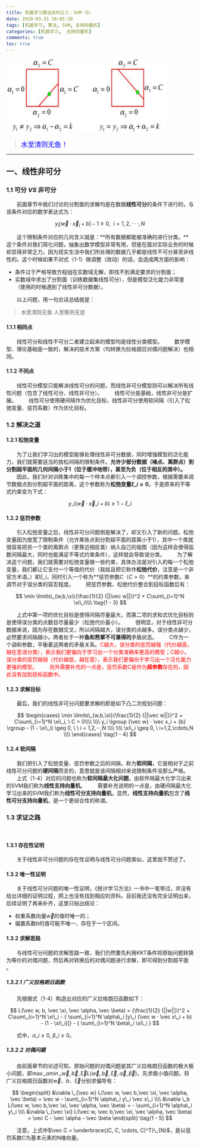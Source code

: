 ```yaml
---
title: 机器学习算法系列之三：SVM（5）
date: 2018-03-31 16:01:10
tags: [机器学习, 算法, SVM, 支持向量机]
categories: [机器学习,  支持向量机] 
comments: true
toc: true
---
```

<img src="机器学习算法系列之三：SVM5/SVM5首图.png" width="430" height="200" />

><font color=#0000FF face="微软雅黑" size=4>水至清则无鱼！</font>

***

## 一、线性非可分
### 1.1 可分 *VS* 非可分
&emsp;&emsp;前面章节中我们讨论的分割面的求解均是在数据**线性可分**的条件下进行的，与该条件对应的数学表达式为：

$$
y_i \lgroup {\vec w} · \vec x_i + {b} \rgroup - 1  \geq 0, \ \ i = 1,2,···,N
\tag{1 - 1}
$$

&emsp;&emsp;这个限制条件对应的几何含义就是：**所有数据都能被准确的进行分类。**这个条件对我们简化问题，抽象出数学模型非常有用，但是在面对实际业务的时候却显得非常乏力，因为现实生活中我们所处理的数据几乎都是线性不可分甚至非线性的。这个时候如果不对式（1-1）做调整（改动）的话，会造成两方面的影响：

- 条件过于严格导致方程组在实数域无解，即找不到满足要求的分割面；
- 实数域中求出了分割面（训练数据集线性可分），但是模型泛化能力非常差（使用的时候遇到了线性非可分数据）。

&emsp;&emsp;以上问题，用一句古话总结就是：

> 水至清则无鱼 人至察则无徒

#### 1.1.1 相同点
&emsp;&emsp;线性可分和线性不可分二者建立起来的模型均是线性分类模型。
&emsp;&emsp;数学模型、理论基础是一致的，解决的技术方案（均转换为拉格朗日对偶问题解决）也相同。

#### 1.1.2 不同点
&emsp;&emsp;线性可分模型只能解决线性可分的问题，而线性非可分模型则可以解决所有线性问题（包含了线性可分、线性非可分）。
&emsp;&emsp;线性可分是基础，线性非可分是扩展。
&emsp;&emsp;线性可分使用硬间隔作为优化目标，线性非可分使用软间隔（引入了松弛变量、惩罚系数）作为优化目标。

### 1.2 解决之道
#### 1.2.1 松弛变量
&emsp;&emsp;为了让我们学习出的模型能够处理线性非可分数据，同时增强模型的泛化能力，我们就需要适当的放松间隔的限制条件。**允许少部分数据（噪点、离群点）到分割超平面的几何间隔小于1（位于缓冲地带），甚至为负（位于相反的类中）。**
&emsp;&emsp;因此，我们针对训练集中的每一个样本点都引入一个调控参数，根据需要来调节数据点到分割超平面的距离，这个参数称为**松弛变量$\xi\_i \geq 0$**。于是原来的不等式约束变为下式：

$$
y\_i(\vec w \cdot \vec x\_i + b) \geq 1 - \xi\_i
\tag{1 - 2}
$$

#### 1.2.2 惩罚参数
&emsp;&emsp;引入松弛变量之后，线性非可分问题倒是解决了，却又引入了新的问题。松弛变量因为放宽了限制条件（允许某些点到分割超平面的距离小于1），其中一个类就很容易把另一个类的离群点（更靠近相反类）纳入自己的版图（因为这样会使得函数间隔最大，同时也能满足不等式约束条件），这样就会导致误分类。
&emsp;&emsp;为了解决这个问题，我们就需要对松弛变量做一些约束，具体办法是对引入的每一个松弛变量，我们都让它支付一个等值的代价（我姑且把它称作**松弛代价**，注意是一个非官方术语。）即$\xi \_i$，同时引入一个称为**惩罚参数$C（C > 0）$**的约束参数，来调节对于误分类的容忍程度。
&emsp;&emsp;把惩罚参数、松弛代价整合到目标函数后有：

$$
\min \limits\_{w,b,\xi}{\frac{1}{2} {||\vec w||}}^2 + C\sum\_{i=1}^N \xi\_i\\\\
\tag{1 - 3}
$$

&emsp;&emsp;上式中第一项的优化目标是使得间隔尽量最大，而第二项的求和式优化目标则是使得误分类的点数目尽量最少（松弛代价最小）。
&emsp;&emsp;很明显，对于线性非可分数据来说，因为存在数据交叉，所以间隔越大，误分类的点越多。误分类点越少，必然要求间隔越小。两者处于一种**鱼和熊掌不可兼得的**矛盾状态。
&emsp;&emsp;C作为一个调和参数，平衡着这两者的矛盾关系。<font color="red">C越大，误分类的惩罚越强（代价越高，越在意误分类），表示我们更偏向于学习出一个分类准确率更高的模型；C越小，误分类的惩罚越弱（代价越低，越在意），表示我们更偏向于学习出一个泛化能力更强的模型。</font>
&emsp;&emsp;<font color="red">另外需要补充的一点是，惩罚系数C是作为**超参数**存在的，因此没有加到目标函数中。</font>

#### 1.2.3 求解目标
&emsp;&emsp;最后，我们的线性非可分问题要求解的即是如下凸二次规划问题：

$$
\begin{cases}
\min \limits\_{w,b,\xi}{\frac{1}{2} {||\vec w||}}^2 + C\sum\_{i=1}^N \xi\_i, \ C > 0\\\\
\\\\
y_i \lgroup {\vec w} · \vec x_i + {b} \rgroup - (1 - \xi\_i) \geq 0, \ \ i = 1,2,···,N \\\\
\\\\
\xi\_i \geq 0, \ i=1,2,\cdots,N \\\\
\end{cases}
\tag{1 - 4}
$$

#### 1.2.4 软间隔
&emsp;&emsp;我们把引入了松弛变量、惩罚参数之后的间隔，称为**软间隔**，它是相对于之前线性可分问题的**硬间隔**而言的，意思就是该间隔相对来说限制条件没那么严格。
&emsp;&emsp;上式（1-4）对应的问题也称为**软间隔最大化问题**，由软件隔最大化学习出来的SVM我们称为**线性支持向量机**。
&emsp;&emsp;需要补充说明的一点是，由硬间隔最大化学习出来的SVM我们称为**线性可分支持向量机**，显然，**线性支持向量机**包含了**线性可分支持向量机**，是一个更综合性的称谓。

### 1.3 求证之路
&emsp;&emsp;
#### 1.3.1 存在性证明
&emsp;&emsp;关于线性非可分问题的存在性证明与线性可分问题类似，这里就不赘述了。

#### 1.3.2 唯一性证明
&emsp;&emsp;关于线性可分问题的唯一性证明，《统计学习方法》一书中一笔带过，并没有给出详细的证明过程，网上也没有找到相应的资料。目前我还没有完全证明出来，后续证明了再来补齐，这里只贴出结论：
- 权重系数向量$\vec w$的值时唯一的；
- 偏置系数$b$的值可能不唯一，存在于一个区间。

#### 1.3.2 求解思路
&emsp;&emsp;与线性可分问题的求解思路一致，我们仍然要先利用KKT条件将原始问题转换为等价的对偶问题，然后再对转换后的对偶问题进行求解，即可得到分割超平面 。
##### 1.3.2.1 广义拉格朗日函数
&emsp;&emsp;先根据式（1-4）构造出对应的广义拉格朗日函数如下：

$$
L(\vec w, b, \vec \xi, \vec \alpha, \vec \beta) =  {\frac{1}{2} {||w||}}^2 + C\sum\_{i=1}^N \xi\_i - { \sum\_{i=1}^N \alpha\_i  [y\_i (\vec w · \vec x\_i + b) - (1 - \xi\_i)]} -  { \sum\_{i=1}^N \beta\_i \xi\_i }
$$

&emsp;&emsp;式中，$\alpha\_i \geq 0, \ \beta\_i \geq 0$。

##### 1.3.2.2 对偶问题
&emsp;&emsp;由前面章节的论述可知，原始问题的对偶问题是其广义拉格朗日函数的极大极小问题，即$\max \limits\_{\alpha} \min \limits\_{\vec w, \vec b,\vec \xi} L(\vec w, \vec b,\vec \xi, \vec \alpha, \vec \beta)$，先求极小值问题。将广义拉格朗日函数对$\vec w、b、\vec \xi$分别求偏导有：

$$
\begin{split}
&\nabla \_{\vec w} L(\vec w, \vec b,\vec \xi, \vec \alpha, \vec \beta) = \vec w - \sum\_{i=1}^N \alpha\_i y\_i \vec x\_i \\\\
&\nabla \_b L(\vec w, \vec b,\vec \xi, \vec \alpha, \vec \beta) = - \sum\_{i=1}^N \alpha\_i y\_i \\\\
&\nabla \_{\vec \xi} L(\vec w, \vec b,\vec \xi, \vec \alpha, \vec \beta) = \vec C - \vec \alpha - \vec \beta
\end{split}
\tag{1 - 5}
$$

&emsp;&emsp;注意，上式中$\vec C = \underbrace{(C, C, \cdots, C)^T}\_{N}$，是以惩罚系数C为基本元素的N维向量。

